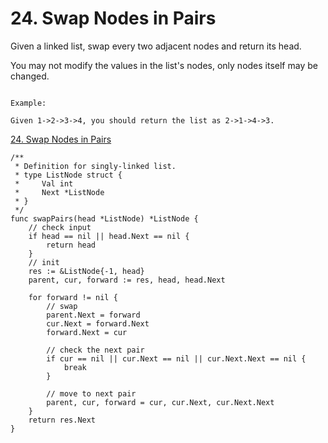 # 24. Swap Nodes in Pairs

Given a linked list, swap every two adjacent nodes and return its head.

You may not modify the values in the list's nodes, only nodes itself may be changed.

```

Example:

Given 1->2->3->4, you should return the list as 2->1->4->3.

```

[24. Swap Nodes in Pairs](https://leetcode.com/problems/swap-nodes-in-pairs/)


```golang
/**
 * Definition for singly-linked list.
 * type ListNode struct {
 *     Val int
 *     Next *ListNode
 * }
 */
func swapPairs(head *ListNode) *ListNode {
    // check input
    if head == nil || head.Next == nil {
        return head
    }
    // init
    res := &ListNode{-1, head}
    parent, cur, forward := res, head, head.Next
    
    for forward != nil {
        // swap
        parent.Next = forward
        cur.Next = forward.Next
        forward.Next = cur
        
        // check the next pair
        if cur == nil || cur.Next == nil || cur.Next.Next == nil {
            break
        }
    
        // move to next pair
        parent, cur, forward = cur, cur.Next, cur.Next.Next
    }
    return res.Next
}
```
